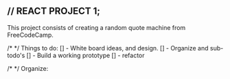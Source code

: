 // REACT PROJECT 1;
-------------------
This project consists of creating a random quote machine from 
FreeCodeCamp. 

/* */
Things to do:
[] - White board ideas, and design.
[] - Organize and sub-todo's
[] - Build a working prototype
[] - refactor

/* */
Organize:


